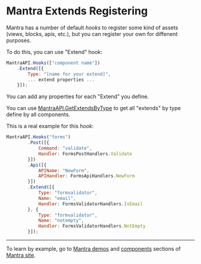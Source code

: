 # Mantra Extends Registering

Mantra has a number of default *hooks* to register some kind of assets (views, blocks, apis, etc.), but you can register your own for diffenent purposes.

To do this, you can use "Extend" hook:

```js
MantraAPI.Hooks(["component name"])
    .Extend([{
        Type: "[name for your extend]",
        ... extend properties ...
    }]);
```

You can add any properties for each "Extend" you define.

You can use [MantraAPI.GetExtendsByType](/docs/33-mantra-API-reference.md#mantraapi.getextendsbytype) to get all "extends" by type define by all components.

This is a real example for this *hook*:

```js
MantraAPI.Hooks("forms")
        .Post([{
            Command: "validate",
            Handler: FormsPostHandlers.Validate
        }])
        .Api([{
            APIName: "NewForm",
            APIHandler: FormsApiHandlers.NewForm
        }])
        .Extend([{
            Type: "formvalidator",
            Name: "email",
            Handler: FormsValidatorHandlers.IsEmail
        }, {
            Type: "formvalidator",
            Name: "notempty",
            Handler: FormsValidatorHandlers.NotEmpty
        }]);
```

***
To learn by example, go to [Mantra demos](https://www.mantrajs.com/mantrademos/showall) and [components](https://www.mantrajs.com/marketplacecomponent/components) sections of [Mantra site](https://www.mantrajs.com).